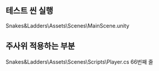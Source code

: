 ## 테스트 씬 실행

Snakes&Ladders\Assets\Scenes\MainScene.unity

## 주사위 적용하는 부분

Snakes&Ladders\Assets\Scenes\Scripts\Player.cs
66번째 줄
